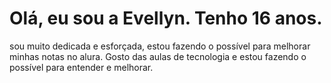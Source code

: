 # Olá, eu sou a Evellyn. Tenho 16 anos.
sou muito dedicada e esforçada, estou fazendo o possível para melhorar minhas notas no alura.
Gosto das aulas de tecnologia e estou fazendo o possível para entender e melhorar.
